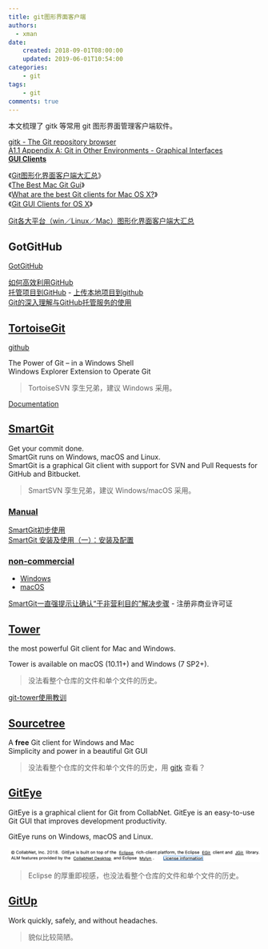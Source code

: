 ```yaml
---
title: git图形界面客户端
authors:
  - xman
date:
    created: 2018-09-01T08:00:00
    updated: 2019-06-01T10:54:00
categories:
    - git
tags:
    - git
comments: true
---
```


本文梳理了 gitk 等常用 git 图形界面管理客户端软件。

<!-- more -->

[gitk - The Git repository browser](https://git-scm.com/docs/gitk)  
[A1.1 Appendix A: Git in Other Environments - Graphical Interfaces](https://git-scm.com/book/en/v2/Appendix-A:-Git-in-Other-Environments-Graphical-Interfaces)  
[**GUI Clients**](https://git-scm.com/downloads/guis)  

《[Git图形化界面客户端大汇总](http://my.oschina.net/amstrong/blog/159114)》  
《[The Best Mac Git Gui](http://blog.hswolff.com/the-best-mac-git-gui/)》  
《[What are the best Git clients for Mac OS X?](http://www.slant.co/topics/465/~what-are-the-best-git-clients-for-mac-os-x)》  
《[Git GUI Clients for OS X](http://undefinedvalue.com/2013/02/28/git-gui-clients-os-x)》  

[Git各大平台（win／Linux／Mac）图形化界面客户端大汇总](https://www.cnblogs.com/tyxa/p/6135896.html)

## GotGitHub

[GotGitHub](http://www.worldhello.net/gotgithub/index.html)

[如何高效利用GitHub](http://www.yangzhiping.com/tech/github.html)  
[托管项目到GitHub](http://blog.csdn.net/lxd875697126/article/details/22976183) - [上传本地项目到github](http://blog.csdn.net/yangbo_hbzjk/article/details/9022767)  
[Git的深入理解与GitHub托管服务的使用](http://www.cnblogs.com/cocowool/archive/2012/02/17/2356125.html)  

## [TortoiseGit](https://tortoisegit.org/)

[github](https://github.com/TortoiseGit/TortoiseGit)  

The Power of Git – in a Windows Shell  
Windows Explorer Extension to Operate Git  

> TortoiseSVN 孪生兄弟，建议 Windows 采用。

[Documentation](https://tortoisegit.org/docs/)

## [SmartGit](https://www.syntevo.com/smartgit/)

Get your commit done.  
SmartGit runs on Windows, macOS and Linux.  
SmartGit is a graphical Git client with support for SVN and Pull Requests for GitHub and Bitbucket.   

> SmartSVN 孪生兄弟，建议 Windows/macOS 采用。

### [Manual](http://www.syntevo.com/doc/display/SG/Manual)

[SmartGit初步使用](https://www.cnblogs.com/DebugLife/p/3772763.html)  
[SmartGit 安装及使用（一）：安装及配置](https://blog.csdn.net/guang_s/article/details/84257539)  

### [non-commercial](https://www.syntevo.com/blog/?p=3669)  

- [Windows](https://blog.csdn.net/u014653854/article/details/86467436)  
- [macOS](https://www.jianshu.com/p/79ff2d63ddc6)  

[SmartGit一直强提示让确认“于非营利目的”解决步骤](https://blog.csdn.net/haha223545/article/details/86699820) - 注册非商业许可证  

## [Tower](https://www.git-tower.com/)

the most powerful Git client for Mac and Windows.

Tower is available on macOS (10.11+) and Windows (7 SP2+). 

> 没法看整个仓库的文件和单个文件的历史。

[git-tower使用教训](https://www.jianshu.com/p/621b123fee1c)

## [Sourcetree](https://www.sourcetreeapp.com/)

A **free** Git client for Windows and Mac  
Simplicity and power in a beautiful Git GUI  

> 没法看整个仓库的文件和单个文件的历史，用 [gitk](https://blog.csdn.net/nujiah001/article/details/50676333) 查看？

## [GitEye](https://www.collab.net/products/giteye)

GitEye is a graphical client for Git from CollabNet.
GitEye is an easy-to-use Git GUI that improves development productivity.  

GitEye runs on Windows, macOS and Linux.

![GitEye-About](./images/GitEye-About.png)

> Eclipse 的厚重即视感，也没法看整个仓库的文件和单个文件的历史。

## [GitUp](https://gitup.co/)

Work quickly, safely, and without headaches.

> 貌似比较简陋。
